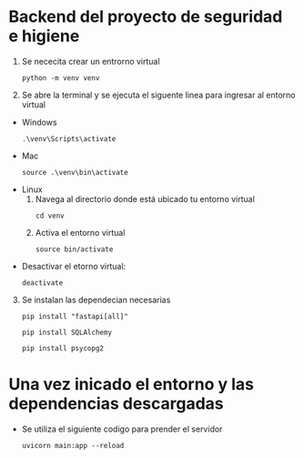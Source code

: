 # Backend del proyecto de seguridad e higiene
1. Se nececita crear un entrorno virtual
    ```
    python -m venv venv
    ```
2. Se abre la terminal y se ejecuta el siguente linea para ingresar al entorno virtual
- Windows
    ```
    .\venv\Scripts\activate
    ```
- Mac
    ```
    source .\venv\bin\activate
    ```
- Linux
    1. Navega al directorio donde está ubicado tu entorno virtual
        ```
        cd venv
        ```
    2. Activa el entorno virtual
        ```
        source bin/activate
        ```
- Desactivar el etorno virtual: 
    ```
    deactivate
    ```
3. Se instalan las dependecian necesarias
    ```
    pip install "fastapi[all]"
    ```
    ```
    pip install SQLAlchemy
    ```
    ```
    pip install psycopg2
    ```
# Una vez inicado el entorno y las dependencias descargadas
- Se utiliza el siguiente codigo para prender el servidor
    ```
    uvicorn main:app --reload
    ```
